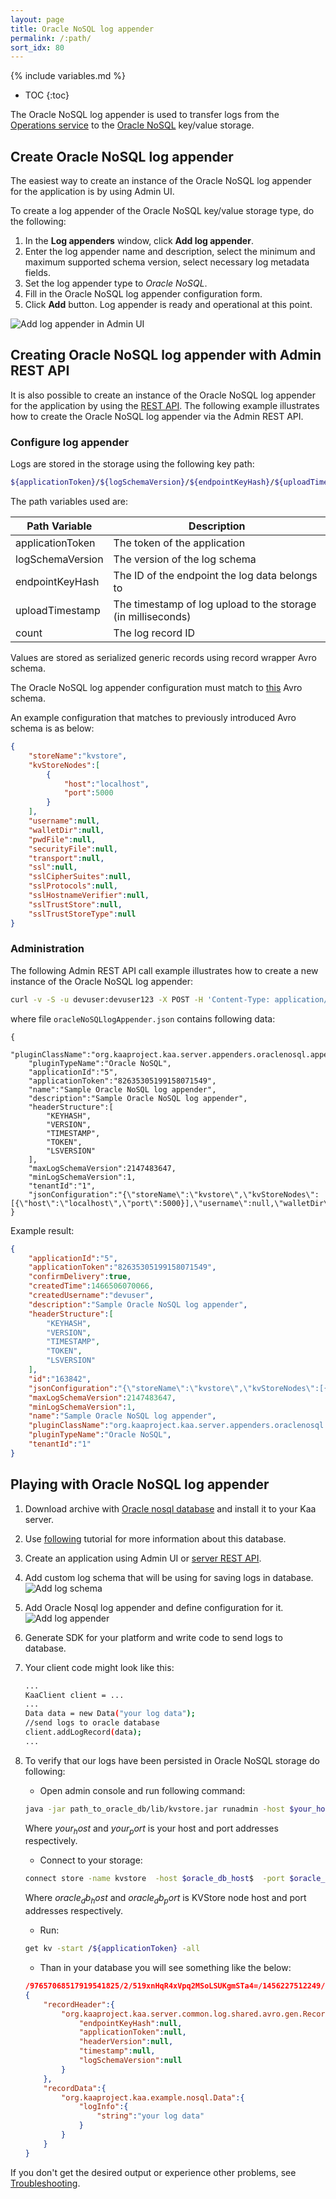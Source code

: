 ```yaml
---
layout: page
title: Oracle NoSQL log appender
permalink: /:path/
sort_idx: 80
---
```


{% include variables.md %}

* TOC
{:toc}

The Oracle NoSQL log appender is used to transfer logs from the [Operations service]({{root_url}}Glossary/#operations-service) to the [Oracle NoSQL](https://www.oracle.com/database/nosql/index.html) key/value storage.

## Create Oracle NoSQL log appender

The easiest way to create an instance of the Oracle NoSQL log appender for the application is by using Admin UI.

To create a log appender of the Oracle NoSQL key/value storage type, do the following:

1. In the **Log appenders** window, click **Add log appender**.
2. Enter the log appender name and description, select the minimum and maximum supported schema version, select necessary log metadata fields.
3. Set the log appender type to _Oracle NoSQL_.
4. Fill in the Oracle NoSQL log appender configuration form.
5. Click **Add** button. Log appender is ready and operational at this point.

![Add log appender in Admin UI](attach/add-log-appender-in-admin-ui.png)

## Creating Oracle NoSQL log appender with Admin REST API

It is also possible to create an instance of the Oracle NoSQL log appender for the application by using the [REST API]({{root_url}}Programming-guide/Server-REST-APIs/#!/Logging/editLogAppender). 
The following example illustrates how to create the Oracle NoSQL log appender via the Admin REST API.

### Configure log appender

Logs are stored in the storage using the following key path:

```bash
${applicationToken}/${logSchemaVersion}/${endpointKeyHash}/${uploadTimestamp}/${counter}
```

The path variables used are:

|Path Variable      |Description                                                    |
|-------------------|---------------------------------------------------------------|
|applicationToken   |The token of the application                                   |
|logSchemaVersion   |The version of the log schema                                  |
|endpointKeyHash    |The ID of the endpoint the log data belongs to                 |
|uploadTimestamp    |The timestamp of log upload to the storage (in milliseconds)   |
|count              |The log record ID                                              |

Values are stored as serialized generic records using record wrapper Avro schema.

The Oracle NoSQL log appender configuration must match to
[this]({{github_url}}server/appenders/oracle-nosql-appender/src/main/avro/oracle-nosql-appender-config.avsc) Avro schema.

An example configuration that matches to previously introduced Avro schema is as below:

```json
{
    "storeName":"kvstore",
    "kvStoreNodes":[
        {
            "host":"localhost",
            "port":5000
        }
    ],
    "username":null,
    "walletDir":null,
    "pwdFile":null,
    "securityFile":null,
    "transport":null,
    "ssl":null,
    "sslCipherSuites":null,
    "sslProtocols":null,
    "sslHostnameVerifier":null,
    "sslTrustStore":null,
    "sslTrustStoreType":null
}
```

### Administration

The following Admin REST API call example illustrates how to create a new instance of the Oracle NoSQL log appender:

```bash
curl -v -S -u devuser:devuser123 -X POST -H 'Content-Type: application/json' -d @oracleNoSQLlogAppender.json "http://localhost:8080/kaaAdmin/rest/api/logAppender" | python -mjson.tool
```

where file `oracleNoSQLlogAppender.json` contains following data:

```
{
    "pluginClassName":"org.kaaproject.kaa.server.appenders.oraclenosql.appender.OracleNoSqlLogAppender",
    "pluginTypeName":"Oracle NoSQL",
    "applicationId":"5",
    "applicationToken":"82635305199158071549",
    "name":"Sample Oracle NoSQL log appender",
    "description":"Sample Oracle NoSQL log appender",
    "headerStructure":[
        "KEYHASH",
        "VERSION",
        "TIMESTAMP",
        "TOKEN",
        "LSVERSION"
    ],
    "maxLogSchemaVersion":2147483647,
    "minLogSchemaVersion":1,
    "tenantId":"1",
    "jsonConfiguration":"{\"storeName\":\"kvstore\",\"kvStoreNodes\":[{\"host\":\"localhost\",\"port\":5000}],\"username\":null,\"walletDir\":null,\"pwdFile\":null,\"securityFile\":null,\"transport\":null,\"ssl\":null,\"sslCipherSuites\":null,\"sslProtocols\":null,\"sslHostnameVerifier\":null,\"sslTrustStore\":null,\"sslTrustStoreType\":null}"
}
```

Example result:

```json
{
    "applicationId":"5",
    "applicationToken":"82635305199158071549",
    "confirmDelivery":true,
    "createdTime":1466506070066,
    "createdUsername":"devuser",
    "description":"Sample Oracle NoSQL log appender",
    "headerStructure":[
        "KEYHASH",
        "VERSION",
        "TIMESTAMP",
        "TOKEN",
        "LSVERSION"
    ],
    "id":"163842",
    "jsonConfiguration":"{\"storeName\":\"kvstore\",\"kvStoreNodes\":[{\"host\":\"localhost\",\"port\":5000}],\"username\":null,\"walletDir\":null,\"pwdFile\":null,\"securityFile\":null,\"transport\":null,\"ssl\":null,\"sslCipherSuites\":null,\"sslProtocols\":null,\"sslHostnameVerifier\":null,\"sslTrustStore\":null,\"sslTrustStoreType\":null}",
    "maxLogSchemaVersion":2147483647,
    "minLogSchemaVersion":1,
    "name":"Sample Oracle NoSQL log appender",
    "pluginClassName":"org.kaaproject.kaa.server.appenders.oraclenosql.appender.OracleNoSqlLogAppender",
    "pluginTypeName":"Oracle NoSQL",
    "tenantId":"1"
}
```

## Playing with Oracle NoSQL log appender

1. Download archive with [Oracle nosql database](http://www.oracle.com/technetwork/database/database-technologies/nosqldb/downloads/index.html)
and install it to your Kaa server.
2. Use [following](https://blogs.oracle.com/charlesLamb/entry/oracle_nosql_database_in_5) tutorial for more information about this database.
3. Create an application using Admin UI or [server REST API]({{root_url}}Programming-guide/Server-REST-APIs).
4. Add custom log schema that will be using for saving logs in database.
![Add log schema](attach/nosql-log-appender1.png)
5. Add Oracle Nosql log appender and define configuration for it.
![Add log appender](attach/nosql-log-appender2.png)
6. Generate SDK for your platform and write code to send logs to database.
7. Your client code might look like this:

    ```bash
    ...
    KaaClient client = ...
    ...
    Data data = new Data("your log data");
    //send logs to oracle database
    client.addLogRecord(data);
    ...
    ```

8.  To verify that our logs have been persisted in Oracle NoSQL storage do following:

    * Open admin console and run following command:

    ```bash
    java -jar path_to_oracle_db/lib/kvstore.jar runadmin -host $your_host$ -port $your_port$
    ```

    Where $your_host$ and $your_port$ is your host and port addresses respectively.


    * Connect to your storage:

    ```bash
    connect store -name kvstore  -host $oracle_db_host$  -port $oracle_db_port$;
    ```

    Where $oracle_db_host$ and $oracle_db_port$ is KVStore node host and port addresses respectively.

    * Run:

    ```bash
    get kv -start /${applicationToken} -all
    ```

    * Than in your database you will see something like the below:

    ```json
    /97657068517919541825/2/519xnHqR4xVpq2MSoLSUKgmSTa4=/1456227512249/-/0
    {
        "recordHeader":{
            "org.kaaproject.kaa.server.common.log.shared.avro.gen.RecordHeader":{
                "endpointKeyHash":null,
                "applicationToken":null,
                "headerVersion":null,
                "timestamp":null,
                "logSchemaVersion":null
            }
        },
        "recordData":{
            "org.kaaproject.kaa.example.nosql.Data":{
                "logInfo":{
                    "string":"your log data"
                }
            }
        }
    }
    ```

If you don't get the desired output or experience other problems, see [Troubleshooting]({{root_url}}Administration-guide/Troubleshooting).
